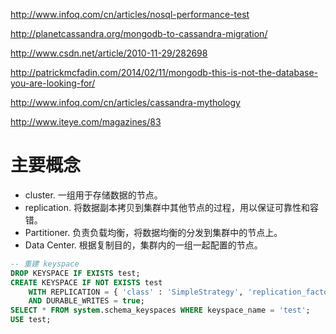 http://www.infoq.com/cn/articles/nosql-performance-test

http://planetcassandra.org/mongodb-to-cassandra-migration/

http://www.csdn.net/article/2010-11-29/282698

http://patrickmcfadin.com/2014/02/11/mongodb-this-is-not-the-database-you-are-looking-for/

http://www.infoq.com/cn/articles/cassandra-mythology


http://www.iteye.com/magazines/83

# 主要概念
* cluster. 一组用于存储数据的节点。
* replication. 将数据副本拷贝到集群中其他节点的过程，用以保证可靠性和容错。
* Partitioner. 负责负载均衡，将数据均衡的分发到集群中的节点上。
* Data Center. 根据复制目的，集群内的一组一起配置的节点。



```sql
-- 重建 keyspace
DROP KEYSPACE IF EXISTS test;
CREATE KEYSPACE IF NOT EXISTS test
    WITH REPLICATION = { 'class' : 'SimpleStrategy', 'replication_factor' : 1 }
    AND DURABLE_WRITES = true;
SELECT * FROM system.schema_keyspaces WHERE keyspace_name = 'test';
USE test;


```